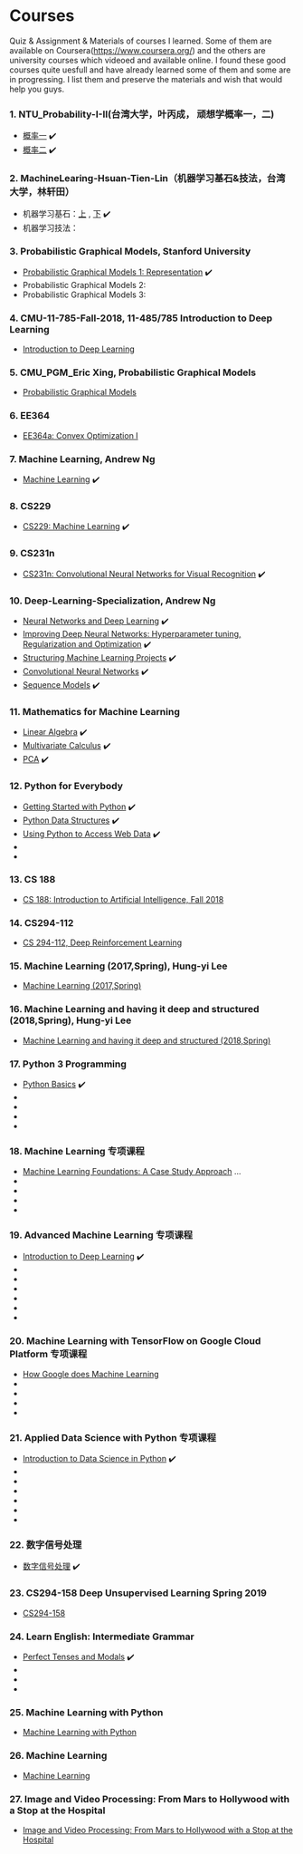 # Courses
Quiz & Assignment & Materials of courses I learned. Some of them are available on Coursera(https://www.coursera.org/) and the others are university courses which videoed and available online. I found these good courses quite uesfull and have already learned some of them and some are in progressing. I list them and preserve the materials and wish that would help you guys.

### 1. NTU_Probability-I-II(台湾大学，叶丙成， 顽想学概率一，二)
 * [概率一](https://www.coursera.org/learn/prob1) :heavy_check_mark: 
 * [概率二](https://www.coursera.org/learn/prob2) :heavy_check_mark:

### 2. MachineLearing-Hsuan-Tien-Lin（机器学习基石&技法，台湾大学，林轩田）
 * 机器学习基石：[上](https://www.coursera.org/learn/ntumlone-mathematicalfoundations) , [下]( https://www.coursera.org/learn/ntumlone-algorithmicfoundations) :heavy_check_mark:
 * 机器学习技法：

### 3. Probabilistic Graphical Models, Stanford University
 * [Probabilistic Graphical Models 1: Representation](https://www.coursera.org/learn/probabilistic-graphical-models/home/welcome) :heavy_check_mark:
 * Probabilistic Graphical Models 2: 
 * Probabilistic Graphical Models 3: 
 
### 4. CMU-11-785-Fall-2018, 11-485/785 Introduction to Deep Learning
 * [Introduction to Deep Learning](http://deeplearning.cs.cmu.edu/)
 
### 5. CMU_PGM_Eric Xing, Probabilistic Graphical Models
 * [Probabilistic Graphical Models](http://www.cs.cmu.edu/~epxing/Class/10708-14/lecture.html)
 
 ### 6. EE364
 * [EE364a: Convex Optimization I](http://web.stanford.edu/class/ee364a/)
 
 ### 7. Machine Learning, Andrew Ng
 * [Machine Learning](https://www.coursera.org/learn/machine-learning) :heavy_check_mark:
 
 ### 8. CS229
 * [CS229: Machine Learning](https://see.stanford.edu/Course/CS229) :heavy_check_mark:
 
 ### 9. CS231n
 * [CS231n: Convolutional Neural Networks for Visual Recognition](http://cs231n.stanford.edu/) :heavy_check_mark:
 
 ### 10. Deep-Learning-Specialization, Andrew Ng
 * [Neural Networks and Deep Learning](https://www.coursera.org/learn/neural-networks-deep-learning?specialization=deep-learning) :heavy_check_mark:
 * [Improving Deep Neural Networks: Hyperparameter tuning, Regularization and Optimization](https://www.coursera.org/learn/deep-neural-network?specialization=deep-learning) :heavy_check_mark:
 * [Structuring Machine Learning Projects](https://www.coursera.org/learn/machine-learning-projects?specialization=deep-learning) :heavy_check_mark:
 * [Convolutional Neural Networks](https://www.coursera.org/learn/convolutional-neural-networks?specialization=deep-learning) :heavy_check_mark:
 * [Sequence Models](https://www.coursera.org/learn/nlp-sequence-models/home/welcome) :heavy_check_mark:
 
 ### 11. Mathematics for Machine Learning
 * [Linear Algebra](https://www.coursera.org/learn/linear-algebra-machine-learning/home/welcome) :heavy_check_mark:
 * [Multivariate Calculus](https://www.coursera.org/learn/multivariate-calculus-machine-learning/home/welcome) :heavy_check_mark:
 * [PCA](https://www.coursera.org/learn/pca-machine-learning/home/welcome) :heavy_check_mark:
 
 ### 12. Python for Everybody
 * [Getting Started with Python](https://www.coursera.org/learn/python/home/welcome) :heavy_check_mark:
 * [Python Data Structures](https://www.coursera.org/learn/python-data/home/welcome) :heavy_check_mark:
 * [Using Python to Access Web Data](https://www.coursera.org/learn/python-network-data/home/welcome) :heavy_check_mark:
 *
 *
 
 ### 13. CS 188
 * [CS 188: Introduction to Artificial Intelligence, Fall 2018](https://inst.eecs.berkeley.edu/~cs188/fa18/)
 
 ### 14. CS294-112
 * [CS 294-112, Deep Reinforcement Learning](http://rail.eecs.berkeley.edu/deeprlcourse/)
 
 ### 15. Machine Learning (2017,Spring), Hung-yi Lee
 * [Machine Learning (2017,Spring)](http://speech.ee.ntu.edu.tw/~tlkagk/courses_ML17.html)
 
 ### 16. Machine Learning and having it deep and structured (2018,Spring), Hung-yi Lee
 * [Machine Learning and having it deep and structured (2018,Spring)](http://speech.ee.ntu.edu.tw/~tlkagk/courses_MLDS18.html)
 
 ### 17. Python 3 Programming
 * [Python Basics](https://www.coursera.org/learn/python-basics?specialization=python-3-programming) :heavy_check_mark:
 *
 *
 *
 *
 
 ### 18. Machine Learning 专项课程
 * [Machine Learning Foundations: A Case Study Approach](https://www.coursera.org/learn/ml-foundations)  ...
 *
 *
 *
 *
 
 ### 19. Advanced Machine Learning 专项课程
 * [Introduction to Deep Learning](https://www.coursera.org/learn/intro-to-deep-learning?specialization=aml) :heavy_check_mark:
 * 
 *
 *
 *
 *
 *
 
  ### 20. Machine Learning with TensorFlow on Google Cloud Platform 专项课程
 * [How Google does Machine Learning](https://www.coursera.org/learn/google-machine-learning?specialization=machine-learning-tensorflow-gcp)
 *
 *
 *
 *

### 21. Applied Data Science with Python 专项课程
 * [Introduction to Data Science in Python](https://www.coursera.org/learn/python-data-analysis/home/welcome) :heavy_check_mark:
 *
 *
 *
 *
 *
 *


### 22. 数字信号处理
 * [数字信号处理](https://www.coursera.org/learn/dsp) :heavy_check_mark:
 
### 23. CS294-158 Deep Unsupervised Learning Spring 2019
 * [CS294-158](https://sites.google.com/view/berkeley-cs294-158-sp19/home)
 
 
### 24. Learn English: Intermediate Grammar
 * [Perfect Tenses and Modals](https://www.coursera.org/learn/perfect-tenses-modals/home/welcome) :heavy_check_mark:
 *
 *
 *
 
 
### 25. Machine Learning with Python
 * [Machine Learning with Python](https://www.coursera.org/learn/machine-learning-with-python) 
 
### 26. Machine Learning
 * [Machine Learning](https://www.edx.org/course/machine-learning)
 
### 27. Image and Video Processing: From Mars to Hollywood with a Stop at the Hospital
 * [Image and Video Processing: From Mars to Hollywood with a Stop at the Hospital](https://www.coursera.org/learn/image-processing/home/welcome)
